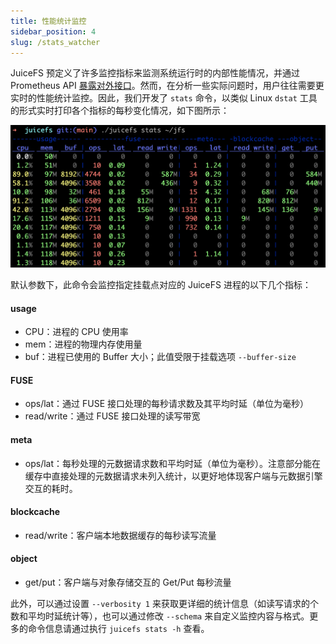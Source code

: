 ```yaml
---
title: 性能统计监控
sidebar_position: 4
slug: /stats_watcher
---
```


JuiceFS 预定义了许多监控指标来监测系统运行时的内部性能情况，并通过 Prometheus API [暴露对外接口](../administration/monitoring.md)。然而，在分析一些实际问题时，用户往往需要更实时的性能统计监控。因此，我们开发了 `stats` 命令，以类似 Linux `dstat` 工具的形式实时打印各个指标的每秒变化情况，如下图所示：

![stats_watcher](../images/juicefs_stats_watcher.png)

默认参数下，此命令会监控指定挂载点对应的 JuiceFS 进程的以下几个指标：

#### usage

- CPU：进程的 CPU 使用率
- mem：进程的物理内存使用量
- buf：进程已使用的 Buffer 大小；此值受限于挂载选项 `--buffer-size`

#### FUSE

- ops/lat：通过 FUSE 接口处理的每秒请求数及其平均时延（单位为毫秒）
- read/write：通过 FUSE 接口处理的读写带宽

#### meta

- ops/lat：每秒处理的元数据请求数和平均时延（单位为毫秒）。注意部分能在缓存中直接处理的元数据请求未列入统计，以更好地体现客户端与元数据引擎交互的耗时。

#### blockcache

- read/write：客户端本地数据缓存的每秒读写流量

#### object

- get/put：客户端与对象存储交互的 Get/Put 每秒流量

此外，可以通过设置 `--verbosity 1` 来获取更详细的统计信息（如读写请求的个数和平均时延统计等），也可以通过修改 `--schema` 来自定义监控内容与格式。更多的命令信息请通过执行 `juicefs stats -h` 查看。
